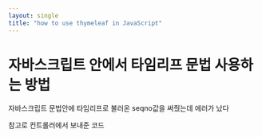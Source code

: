 ```yaml
---
layout: single
title: "how to use thymeleaf in JavaScript"
---
```


# 자바스크립트 안에서 타임리프 문법 사용하는 방법

자바스크립트 문법안에 타임리프로 불러온 seqno값을 써줬는데 에러가 났다



참고로 컨트롤러에서 보내준 코드



